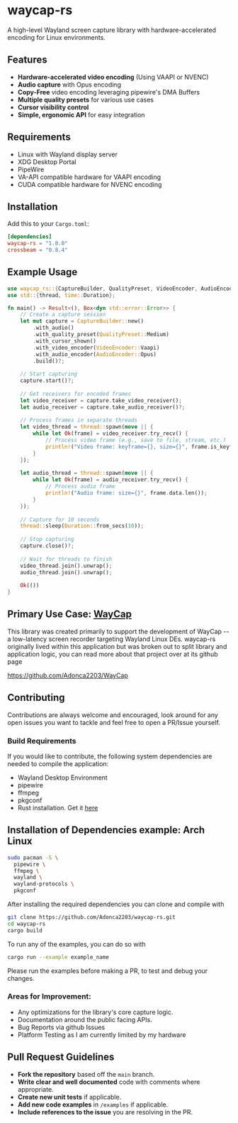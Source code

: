 # waycap-rs

A high-level Wayland screen capture library with hardware-accelerated encoding for Linux environments.

## Features

- **Hardware-accelerated video encoding** (Using VAAPI or NVENC)
- **Audio capture** with Opus encoding
- **Copy-Free** video encoding leveraging pipewire's DMA Buffers
- **Multiple quality presets** for various use cases
- **Cursor visibility control**
- **Simple, ergonomic API** for easy integration

## Requirements

- Linux with Wayland display server
- XDG Desktop Portal
- PipeWire
- VA-API compatible hardware for VAAPI encoding
- CUDA compatible hardware for NVENC encoding

## Installation

Add this to your `Cargo.toml`:

```toml
[dependencies]
waycap-rs = "1.0.0"
crossbeam = "0.8.4"
```

## Example Usage
```rust
use waycap_rs::{CaptureBuilder, QualityPreset, VideoEncoder, AudioEncoder};
use std::{thread, time::Duration};

fn main() -> Result<(), Box<dyn std::error::Error>> {
    // Create a capture session
    let mut capture = CaptureBuilder::new()
        .with_audio()
        .with_quality_preset(QualityPreset::Medium)
        .with_cursor_shown()
        .with_video_encoder(VideoEncoder::Vaapi)
        .with_audio_encoder(AudioEncoder::Opus)
        .build()?;
    
    // Start capturing
    capture.start()?;
    
    // Get receivers for encoded frames
    let video_receiver = capture.take_video_receiver();
    let audio_receiver = capture.take_audio_receiver()?;
    
    // Process frames in separate threads
    let video_thread = thread::spawn(move || {
        while let Ok(frame) = video_receiver.try_recv() {
            // Process video frame (e.g., save to file, stream, etc.)
            println!("Video frame: keyframe={}, size={}", frame.is_keyframe, frame.data.len());
        }
    });
    
    let audio_thread = thread::spawn(move || {
        while let Ok(frame) = audio_receiver.try_recv() {
            // Process audio frame
            println!("Audio frame: size={}", frame.data.len());
        }
    });
    
    // Capture for 10 seconds
    thread::sleep(Duration::from_secs(10));
    
    // Stop capturing
    capture.close()?;
    
    // Wait for threads to finish
    video_thread.join().unwrap();
    audio_thread.join().unwrap();
    
    Ok(())
}
```

## Primary Use Case: [WayCap](https://github.com/Adonca2203/WayCap)
This library was created primarily to support the development of WayCap -- a low-latency screen recorder targeting Wayland Linux DEs.
waycap-rs originally lived within this application but was broken out to split library and application logic, you can read more about
that project over at its github page

https://github.com/Adonca2203/WayCap

## Contributing
Contributions are always welcome and encouraged, look around for any open issues you want to tackle and 
feel free to open a PR/Issue yourself.

### Build Requirements

If you would like to contribute, the following system dependencies are needed to compile the application:

- Wayland Desktop Environment
- pipewire
- ffmpeg
- pkgconf
- Rust installation. Get it [here](https://www.rust-lang.org/tools/install)

## Installation of Dependencies example: Arch Linux
```bash
sudo pacman -S \
  pipewire \
  ffmpeg \
  wayland \
  wayland-protocols \
  pkgconf
```

After installing the required dependencies you can clone and compile with
```bash
git clone https://github.com/Adonca2203/waycap-rs.git
cd waycap-rs
cargo build
```

To run any of the examples, you can do so with
```bash
cargo run --example example_name
```

Please run the examples before making a PR, to test and debug your changes.

### Areas for Improvement:
- Any optimizations for the library's core capture logic.
- Documentation around the public facing APIs.
- Bug Reports via github Issues
- Platform Testing as I am currently limited by my hardware

## Pull Request Guidelines
- **Fork the repository** based off the `main` branch.
- **Write clear and well documented** code with comments where appropriate.
- **Create new unit tests** if applicable.
- **Add new code examples** in `/examples` if applicable.
- **Include references to the issue** you are resolving in the PR.
